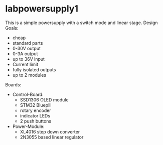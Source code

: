 # labpowersupply1

This is a simple powersupply with a switch mode and linear stage.
Design Goals:

* cheap
* standard parts
* 0-30V output
* 0-3A output
* up to 36V input
* Current limit
* fully isolated outputs
* up to 2 modules

Boards:

* Control-Board:
  * SSD1306 OLED module
  * STM32 Bluepill
  * rotary encoder
  * indicator LEDs
  * 2 push buttons
* Power-Module:
  * XL4016 step down converter
  * 2N3055 based linear regulator

